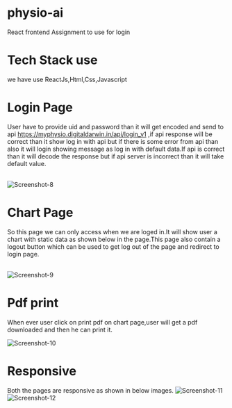 # physio-ai
React frontend Assignment to use for login


# Tech Stack use 
we have use ReactJs,Html,Css,Javascript

# Login Page
User have to provide uid and password than it will get encoded and send to api https://myphysio.digitaldarwin.in/api/login_v1 ,if api response will be correct than it show log in with api but if there is some error from api than also it will login showing message as log in with default data.If api is correct than it will decode the response but if api server is incorrect than it will take default value.

<br/>
<img src="https://i.ibb.co/vwxNHyh/Screenshot-8.png" alt="Screenshot-8" />
<br/>

# Chart Page
So this page we can only access when we are loged in.It will show user a chart with static data as shown below in the page.This page also contain a logout button which can be used to get log out of the page and redirect to login page.

<br/>
<img src="https://i.ibb.co/QQKf9Ns/Screenshot-9.png" alt="Screenshot-9" />
<br/>

# Pdf print
When ever user click on print pdf on chart page,user will get a pdf downloaded and then he can print it.

<img src="https://i.ibb.co/PWccPXc/Screenshot-10.png" alt="Screenshot-10">


# Responsive
Both the pages are responsive as shown in below images.
<img src="https://i.ibb.co/hDs3QN4/Screenshot-11.png" alt="Screenshot-11" />
<img src="https://i.ibb.co/0F8MgvL/Screenshot-12.png" alt="Screenshot-12" />

